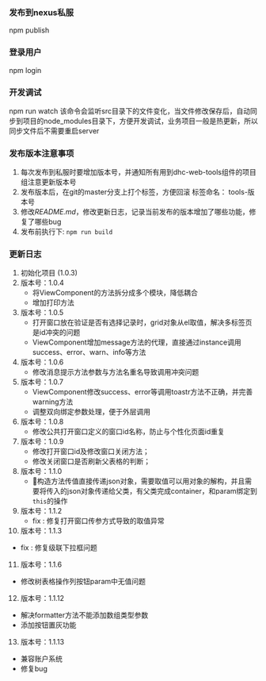 ### 发布到nexus私服
npm publish

### 登录用户
npm login

### 开发调试
npm run watch 
该命令会监听src目录下的文件变化，当文件修改保存后，自动同步到项目的node_modules目录下，方便开发调试，业务项目一般是热更新，所以同步文件后不需要重启server

### 发布版本注意事项
1. 每次发布到私服时要增加版本号，并通知所有用到dhc-web-tools组件的项目组注意更新版本号
2. 发布版本后，在git的master分支上打个标签，方便回滚 标签命名： tools-版本号
3. 修改*README.md*，修改更新日志，记录当前发布的版本增加了哪些功能，修复了哪些bug
4. 发布前执行下: `npm run build`

### 更新日志
1. 初始化项目 (1.0.3)
2. 版本号：1.0.4
   - 将ViewComponent的方法拆分成多个模块，降低耦合
   - 增加打印方法
3. 版本号：1.0.5
   - 打开窗口放在验证是否有选择记录时，grid对象从el取值，解决多标签页是id冲突的问题
   - ViewComponent增加message方法的代理，直接通过instance调用success、error、warn、info等方法
4. 版本号：1.0.6
   - 修改消息提示方法参数与方法名重名导致调用冲突问题
5. 版本号：1.0.7
   - ViewComponent修改success、error等调用toastr方法不正确，并完善warning方法
   - 调整双向绑定参数处理，便于外层调用
6. 版本号：1.0.8
   - 修改公共打开窗口定义的窗口id名称，防止与个性化页面id重复
7. 版本号：1.0.9
   - 修改打开窗口id及修改窗口关闭方法；
   - 修改关闭窗口是否刷新父表格的判断；
8. 版本号：1.1.0
   - 构造方法传值直接传递json对象，需要取值可以用对象的解构，并且需要将传入的json对象传递给父类，有父类完成container，和param绑定到`this`的操作
9. 版本号：1.1.2
   - fix : 修复打开窗口传参方式导致的取值异常
10. 版本号：1.1.3
   - fix : 修复级联下拉框问题 
11. 版本号：1.1.6
   - 修改树表格操作列按钮param中无值问题
   
12. 版本号：1.1.12
   - 解决formatter方法不能添加数组类型参数
   - 添加按钮置灰功能
   
13. 版本号：1.1.13
   - 兼容账户系统
   - 修复bug